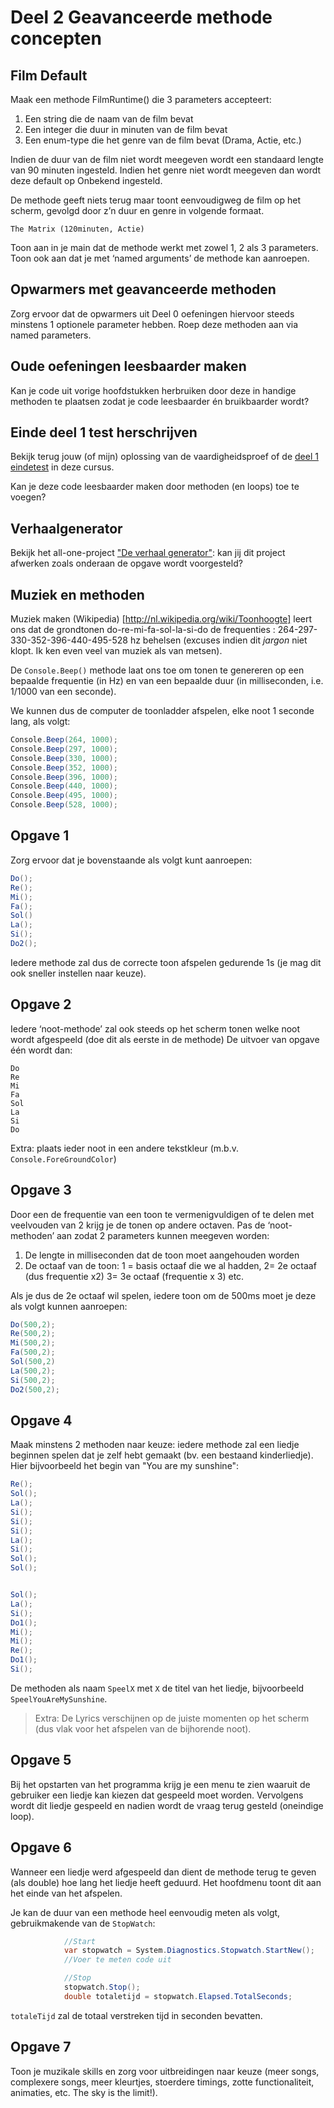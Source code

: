 # Deel 2 Geavanceerde methode concepten

## Film Default
Maak een methode FilmRuntime() die 3 parameters accepteert:

1. Een string die de naam van de film bevat
2. Een integer die duur in minuten van de film bevat
3. Een enum-type die het genre van de film bevat (Drama, Actie, etc.)

Indien de duur van de film niet wordt meegeven wordt een standaard  lengte van 90 minuten ingesteld. Indien het genre niet wordt meegeven dan wordt deze default op Onbekend ingesteld.

De methode geeft niets terug maar toont eenvoudigweg de film op het scherm, gevolgd door z’n duur en genre in volgende formaat.

```text
The Matrix (120minuten, Actie)
```

Toon aan in je main dat de methode werkt met zowel 1, 2 als 3 parameters. Toon ook aan dat je met ‘named arguments’ de methode kan aanroepen.

## Opwarmers met geavanceerde methoden
Zorg ervoor dat de opwarmers uit Deel 0 oefeningen hiervoor steeds minstens 1 optionele parameter hebben. Roep deze methoden aan via named parameters.

## Oude oefeningen leesbaarder maken
Kan je code uit vorige hoofdstukken herbruiken door deze in handige methoden te plaatsen zodat je code leesbaarder én bruikbaarder wordt?

## Einde deel 1 test  herschrijven
Bekijk terug jouw (of mijn) oplossing van de vaardigheidsproef of de [deel 1 eindetest](../EindeTests/Mod1/Opgave.md) in deze cursus. 

Kan je deze code leesbaarder maken door methoden (en loops) toe te voegen?

## Verhaalgenerator
Bekijk het all-one-project ["De verhaal generator"](../A_DEEL1_AllInOne/3_verhaalgenerator.md): kan jij dit project afwerken zoals onderaan de opgave wordt voorgesteld?

## Muziek en methoden

Muziek maken
(Wikipedia) [http://nl.wikipedia.org/wiki/Toonhoogte] leert ons dat de grondtonen do-re-mi-fa-sol-la-si-do de frequenties : 264-297-330-352-396-440-495-528 hz behelsen (excuses indien dit *jargon* niet klopt. Ik ken even veel van muziek als van metsen).

De `Console.Beep()` methode laat ons toe om tonen te genereren op een bepaalde frequentie (in Hz) en van een bepaalde duur (in milliseconden, i.e. 1/1000 van een seconde). 

We kunnen dus de computer de toonladder afspelen, elke noot 1 seconde lang, als volgt:

```csharp
Console.Beep(264, 1000);
Console.Beep(297, 1000);
Console.Beep(330, 1000);
Console.Beep(352, 1000);
Console.Beep(396, 1000);
Console.Beep(440, 1000);
Console.Beep(495, 1000);
Console.Beep(528, 1000);
```

## Opgave 1
Zorg ervoor dat je bovenstaande als volgt kunt aanroepen:

```csharp
Do();
Re();
Mi();
Fa();
Sol()
La();
Si();
Do2();
```

Iedere methode zal dus de correcte toon afspelen gedurende 1s (je mag dit ook sneller instellen naar keuze).

## Opgave 2

Iedere ‘noot-methode’ zal ook steeds op het scherm tonen welke noot wordt afgespeeld (doe dit als eerste in de methode)
De uitvoer van opgave één wordt dan:

```text
Do
Re
Mi
Fa
Sol
La
Si
Do
```
 
Extra: plaats ieder noot in een andere tekstkleur (m.b.v. ``Console.ForeGroundColor``)

## Opgave 3

Door een de frequentie van een toon te vermenigvuldigen of te delen met veelvouden van 2 krijg je de tonen op andere octaven.
Pas de ‘noot-methoden’ aan zodat 2 parameters kunnen meegeven worden:
1. De lengte in milliseconden dat de toon moet aangehouden worden
2. De octaaf van de toon: 1 = basis octaaf die we al hadden, 2= 2e octaaf (dus frequentie x2) 3= 3e octaaf (frequentie x 3) etc.

Als je dus de 2e octaaf wil spelen, iedere toon om de 500ms moet je deze als volgt kunnen aanroepen:

```csharp
Do(500,2);
Re(500,2);
Mi(500,2);
Fa(500,2);
Sol(500,2)
La(500,2);
Si(500,2);
Do2(500,2);
```

## Opgave 4

Maak minstens 2 methoden naar keuze: iedere methode zal een liedje beginnen spelen dat je zelf hebt gemaakt (bv. een bestaand kinderliedje).
Hier bijvoorbeeld het begin van "You are my sunshine":

```csharp
Re();
Sol();
La();
Si();
Si();
Si();
La();
Si();
Sol();
Sol();


Sol();
La();
Si();
Do1();
Mi();
Mi();
Re();
Do1();
Si();
```

De methoden als naam ``SpeelX`` met ``X`` de titel van het liedje, bijvoorbeeld ``SpeelYouAreMySunshine``.

> Extra: De Lyrics verschijnen op de juiste momenten op het scherm (dus vlak voor het afspelen van de bijhorende noot).

## Opgave 5

Bij het opstarten van het programma krijg je een menu te zien waaruit de gebruiker een liedje kan kiezen dat gespeeld moet worden. Vervolgens wordt dit liedje gespeeld en nadien wordt de vraag terug gesteld (oneindige loop).
 

## Opgave 6

Wanneer een liedje werd afgespeeld dan dient de methode terug te geven (als double) hoe lang het liedje heeft geduurd. Het hoofdmenu toont dit aan het einde van het afspelen.
 
Je kan de duur van een methode heel eenvoudig meten als volgt, gebruikmakende van de ``StopWatch``:

```csharp
            //Start
            var stopwatch = System.Diagnostics.Stopwatch.StartNew();
            //Voer te meten code uit

            //Stop
            stopwatch.Stop();
            double totaletijd = stopwatch.Elapsed.TotalSeconds;
```
``totaleTijd`` zal de totaal verstreken tijd in seconden bevatten.

## Opgave 7 
Toon je muzikale skills en zorg voor uitbreidingen naar keuze (meer songs, complexere songs, meer kleurtjes, stoerdere timings, zotte functionaliteit, animaties, etc. The sky is the limit!).

